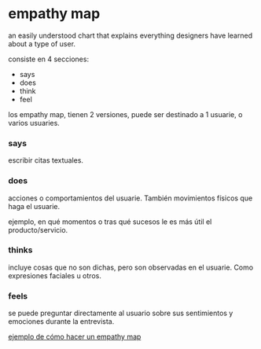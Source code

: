 # empathy map

an easily understood chart that explains everything designers have learned about a type of user. 

consiste en 4 secciones:

- says
- does
- think
- feel

los empathy map, tienen 2 versiones, puede ser destinado a 1 usuarie, o varios usuaries.

### says

escribir citas textuales.

### does

acciones o comportamientos del usuarie. También movimientos físicos que haga el usuarie.

ejemplo, en qué momentos o tras qué sucesos le es más útil el producto/servicio.

### thinks

incluye cosas que no son dichas, pero son observadas en el usuarie. Como expresiones faciales u otros.

### feels

se puede preguntar directamente al usuario sobre sus sentimientos y emociones durante la entrevista.

[ejemplo de cómo hacer un empathy map](https://www.coursera.org/learn/start-ux-design-process/supplement/c6GCS/build-an-empathy-map)